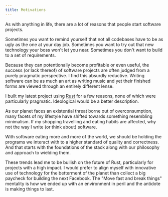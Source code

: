 ```yaml
---
title: Motivations
---
```


As with anything in life, there are a lot of reasons that people start software
projects.

Sometimes you want to remind yourself that not all codebases have to be as ugly
as the one at your day job.
Sometimes you want to try out that new technology your boss won't let you near.
Sometimes you don't want to build to a set of requirements.

Because they can potentionally become profitable or even useful, the success 
(or lack thereof) of software projects are often judged from a purely pragmatic
perspective. I find this absurdly reductive. Writing software can be as much an
art as writing music and yet their finished forms are viewed through an entirely
different lense.

I built my latest project using [Rust](https://rust-lang.org) for a few reasons,
none of which were particularly pragmatic. Ideological would be a better description.

As our planet faces an existential threat borne out of overconsumption, many facets
of my lifestyle have shifted towards something resembling minimalism. If my shopping
travelling and eating habits are affected, why not the way I write (or think about)
software.

With software eating more and more of the world, we should be holding the programs we
interact with to a higher standard of quality and correctness. And that starts with
the foundations of the stack along with our philosophy and approach to wielding them.

These trends lead me to be bullish on the future of Rust, particularly for projects
with a high impact. I would prefer to align myself with innovative use of technology
for the betterment of the planet than collect a big paycheck for building the next
Facebook. The "Move fast and break things" mentality is how we ended up with an
environment in peril and the antidote is making things to last.

